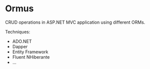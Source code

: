 # Ormus
CRUD operations in ASP.NET MVC application using different ORMs.

Techniques:
* ADO.NET
* Dapper
* Entity Framework
* Fluent NHiberante
* ...
